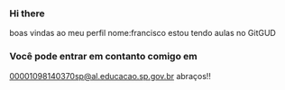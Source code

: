 ### Hi there

boas vindas ao meu perfil
nome:francisco 
estou tendo aulas no GitGUD

### Você pode entrar em contanto comigo em
00001098140370sp@al.educacao.sp.gov.br
abraços!!

